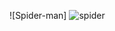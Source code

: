 ![Spider-man] ![spider](https://user-images.githubusercontent.com/44207483/186649037-be4e7167-cc3e-4b18-a80f-d69354dee60a.png)
